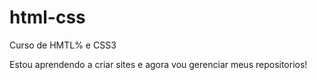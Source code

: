 # html-css
 Curso de HMTL% e CSS3

Estou aprendendo a criar sites e agora vou gerenciar meus repositorios!